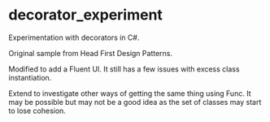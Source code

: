 # decorator_experiment
Experimentation with decorators in C#.

Original sample from Head First Design Patterns.

Modified to add a Fluent UI. It still has a few issues with excess class instantiation.

Extend to investigate other ways of getting the same thing using Func<T>. It may be possible but may not be a good idea as the set of classes may start to lose cohesion.
